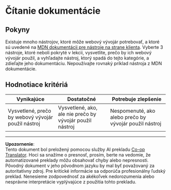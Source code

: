 <!--
CO_OP_TRANSLATOR_METADATA:
{
  "original_hash": "1ce4deaec80130d3a0a3c906568459fc",
  "translation_date": "2025-08-27T23:01:01+00:00",
  "source_file": "1-getting-started-lessons/1-intro-to-programming-languages/assignment.md",
  "language_code": "sk"
}
-->
# Čítanie dokumentácie

## Pokyny

Existuje mnoho nástrojov, ktoré môže webový vývojár potrebovať, a ktoré sú uvedené na [MDN dokumentácii pre nástroje na strane klienta](https://developer.mozilla.org/docs/Learn/Tools_and_testing/Understanding_client-side_tools/Overview). Vyberte 3 nástroje, ktoré neboli pokryté v lekcii, vysvetlite, prečo by ich webový vývojár použil, a vyhľadajte nástroj, ktorý spadá do tejto kategórie, a zdieľajte jeho dokumentáciu. Nepoužívajte rovnaký príklad nástroja z MDN dokumentácie.

## Hodnotiace kritériá

Vynikajúce | Dostatočné | Potrebuje zlepšenie
--- | --- | -- |
|Vysvetlené, prečo by webový vývojár použil nástroj| Vysvetlené, ako, ale nie prečo by vývojár použil nástroj| Nespomenuté, ako alebo prečo by vývojár použil nástroj  |

---

**Upozornenie**:  
Tento dokument bol preložený pomocou služby AI prekladu [Co-op Translator](https://github.com/Azure/co-op-translator). Hoci sa snažíme o presnosť, prosím, berte na vedomie, že automatizované preklady môžu obsahovať chyby alebo nepresnosti. Pôvodný dokument v jeho pôvodnom jazyku by mal byť považovaný za autoritatívny zdroj. Pre kritické informácie sa odporúča profesionálny ľudský preklad. Nenesieme zodpovednosť za akékoľvek nedorozumenia alebo nesprávne interpretácie vyplývajúce z použitia tohto prekladu.
